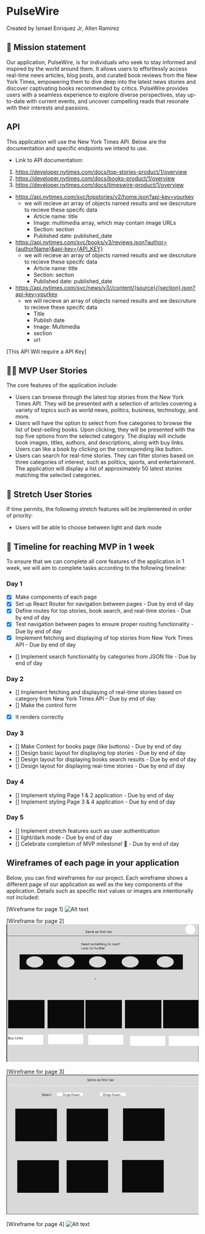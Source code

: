 # PulseWire

Created by Ismael Enriquez Jr, Allen Ramirez

## 🚀 Mission statement

Our application, PulseWire, is for individuals who seek to stay informed and inspired by the world around them. It allows users to effortlessly access real-time news articles, blog posts, and curated book reviews from the New York Times, empowering them to dive deep into the latest news stories and discover captivating books recommended by critics. PulseWire provides users with a seamless experience to explore diverse perspectives, stay up-to-date with current events, and uncover compelling reads that resonate with their interests and passions.

## API

This application will use the New York Times API. Below are the documentation and specific endpoints we intend to use.

- Link to API documentation:

1. https://developer.nytimes.com/docs/top-stories-product/1/overview
2. https://developer.nytimes.com/docs/books-product/1/overview
3. https://developer.nytimes.com/docs/timeswire-product/1/overview

<!-- add info on how you will get to the articles -->

- https://api.nytimes.com/svc/topstories/v2/home.json?api-key=yourkey
  - we will recieve an array of objects named results and we descruture to recieve these specifc data
    - Article name: title
    - Image: multimedia array, which may contain image URLs
    - Section: section
    - Published date: published_date
- https://api.nytimes.com/svc/books/v3/reviews.json?author={authorName}&api-key={API_KEY}
  - we will recieve an array of objects named results and we descruture to recieve these specifc data
    - Article name: title
    - Section: section
    - Published date: published_date
- https://api.nytimes.com/svc/news/v3//content/{source}/{section}.json?api-key=yourkey
  - we will recieve an array of objects named results and we descruture to recieve these specifc data
    - Title
    - Publish date
    - Image: Multimedia
    - section
    - url

[This API Will require a API Key]

## 👩‍💻 MVP User Stories

The core features of the application include:

- Users can browse through the latest top stories from the New York Times API. They will be presented with a selection of articles covering a variety of topics such as world news, politics, business, technology, and more.
- Users will have the option to select from five categories to browse the list of best-selling books. Upon clicking, they will be presented with the top five options from the selected category. The display will include book images, titles, authors, and descriptions, along with buy links. Users can like a book by clicking on the corresponding like button.
- Users can search for real-time stories. They can filter stories based on three categories of interest, such as politics, sports, and entertainment. The application will display a list of approximately 50 latest stories matching the selected categories.

## 🤔 Stretch User Stories

If time permits, the following stretch features will be implemented in order of priority:

- Users will be able to choose between light and dark mode

## 📆 Timeline for reaching MVP in 1 week

To ensure that we can complete all core features of the application in 1 week, we will aim to complete tasks according to the following timeline:

### Day 1

- [x] Make components of each page
- [x] Set up React Router for navigation between pages - Due by end of day
- [x] Define routes for top stories, book search, and real-time stories - Due by end of day
- [x] Test navigation between pages to ensure proper routing functionality - Due by end of day
- [x] Implement fetching and displaying of top stories from New York Times API - Due by end of day
- [] Implement search functionality by categories from JSON file - Due by end of day

### Day 2

- [] Implement fetching and displaying of real-time stories based on category from New York Times API - Due by end of day
- [] Make the control form
- [x] It renders correctly

### Day 3

<!-- add basic styling so that your functionality looks ok -->
- [] Make Context for books page (like buttons) - Due by end of day
- [] Design basic layout for displaying top stories - Due by end of day
- [] Design layout for displaying books search results - Due by end of day
- [] Design layout for displaying real-time stories - Due by end of day

### Day 4

<!-- add more styling if needed -->

- [] Implement styling Page 1 & 2 application - Due by end of day
- [] Implement styling Page 3 & 4 application - Due by end of day

### Day 5

- [] Implement stretch features such as user authentication
- [] light/dark mode - Due by end of day
- [] Celebrate completion of MVP milestone! 🎉 - Due by end of day

## Wireframes of each page in your application

Below, you can find wireframes for our project. Each wireframe shows a different page of our application as well as the key components of the application. Details such as specific text values or images are intentionally not included:

[Wireframe for page 1]
![Alt text](./image/First%20Page.png)

[Wireframe for page 2]
![Alt text](./image/Second%20Page.png)

[Wireframe for page 3]
![Alt text](./image/Third%20Page.png)

[Wireframe for page 4]
![Alt text](./image/Login%20Page.png)
